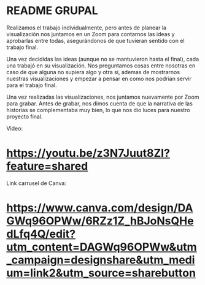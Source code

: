 # README GRUPAL

Realizamos el trabajo individualmente, pero antes de planear la visualización nos juntamos en un Zoom para contarnos las ideas y aprobarlas entre todas, asegurándonos de que tuvieran sentido con el trabajo final. 

Una vez decididas las ideas (aunque no se mantuvieron hasta el final), cada una trabajó en su visualización. Nos preguntamos cosas entre nosotras en caso de que alguna no  supiera algo y otra sí, ademas de mostrarnos nuestras visualizaciones y empezar a pensar en como nos podrian servir para el trabajo final.

Una vez realizadas las visualizaciones, nos juntamos nuevamente por Zoom para grabar. Antes de grabar, nos dimos cuenta de que la narrativa de las historias se complementaba  muy bien, lo que nos dio luces para nuestro proyecto final.

Video: 
# https://youtu.be/z3N7Juut8ZI?feature=shared

 Link carrusel de Canva: 
# https://www.canva.com/design/DAGWq96OPWw/6RZz1Z_hBJoNsQHedLfq4Q/edit?utm_content=DAGWq96OPWw&utm_campaign=designshare&utm_medium=link2&utm_source=sharebutton
